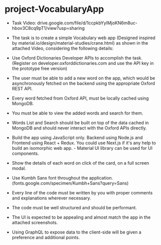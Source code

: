 # project-VocabularyApp


- Task Video: drive.google.com/file/d/1ccpkbYylMjoKN6m8uc-hbov3C8cq9pT1/view?usp=sharing  

- The task is to create a simple Vocabulary web app (Designed inspired by material.io/design/material-studies/crane.html) as shown in the attached Video, considering the following details:  

- Use Oxford Dictionaries Developer APIs to accomplish the task. (Register on developer.oxforddictionaries.com and use the API key in the prototype free version)  

- The user must be able to add a new word on the app, which would be asynchronously fetched on the backend using the appropriate Oxford REST API. 

- Every word fetched from Oxford API, must be locally cached using MongoDB. 

- You must be able to view the added words and search for them. 

- Words List and Search should be built on top of the data cached in MongoDB and should never interact with the Oxford APIs directly. 

- Build the app using JavaScript only. Backend using Node.js and Frontend using React + Redux. You could use Next.js if it's any help to build an isomorphic web app. - Material UI library can be used for UI components. 

- Show the details of each word on click of the card, on a full screen modal. 

- Use Kumbh Sans font throughout the application. (fonts.google.com/specimen/Kumbh+Sans?query=Sans) 

- Every line of the code must be written by you with proper comments and explanations wherever necessary. 

- The code must be well structured and should be performant. 

- The UI is expected to be appealing and almost match the app in the attached screenshots. 

- Using GraphQL to expose data to the client-side will be given a preference and additional points. 

